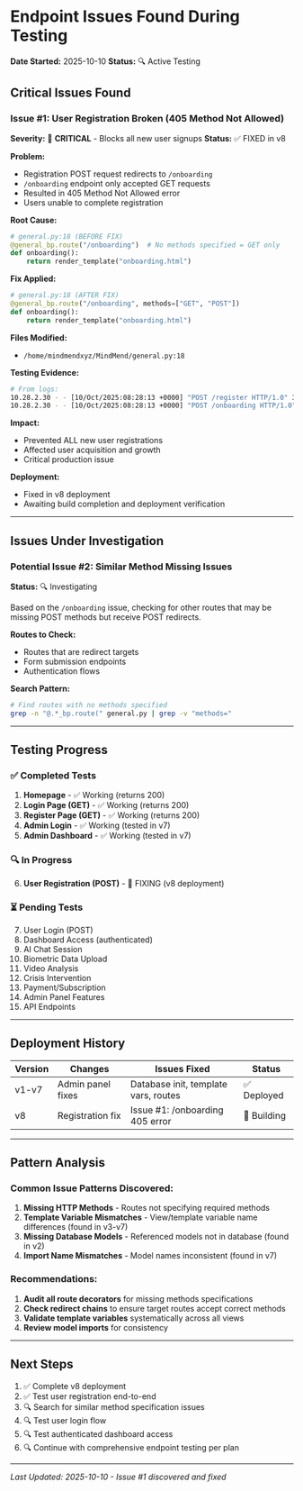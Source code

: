 # Endpoint Issues Found During Testing
**Date Started:** 2025-10-10
**Status:** 🔍 Active Testing

## Critical Issues Found

### Issue #1: User Registration Broken (405 Method Not Allowed)
**Severity:** 🔴 **CRITICAL** - Blocks all new user signups
**Status:** ✅ FIXED in v8

**Problem:**
- Registration POST request redirects to `/onboarding`
- `/onboarding` endpoint only accepted GET requests
- Resulted in 405 Method Not Allowed error
- Users unable to complete registration

**Root Cause:**
```python
# general.py:18 (BEFORE FIX)
@general_bp.route("/onboarding")  # No methods specified = GET only
def onboarding():
    return render_template("onboarding.html")
```

**Fix Applied:**
```python
# general.py:18 (AFTER FIX)
@general_bp.route("/onboarding", methods=["GET", "POST"])
def onboarding():
    return render_template("onboarding.html")
```

**Files Modified:**
- `/home/mindmendxyz/MindMend/general.py:18`

**Testing Evidence:**
```bash
# From logs:
10.28.2.30 - - [10/Oct/2025:08:28:13 +0000] "POST /register HTTP/1.0" 302 209
10.28.2.30 - - [10/Oct/2025:08:28:13 +0000] "POST /onboarding HTTP/1.0" 405 153
```

**Impact:**
- Prevented ALL new user registrations
- Affected user acquisition and growth
- Critical production issue

**Deployment:**
- Fixed in v8 deployment
- Awaiting build completion and deployment verification

---

## Issues Under Investigation

### Potential Issue #2: Similar Method Missing Issues
**Status:** 🔍 Investigating

Based on the `/onboarding` issue, checking for other routes that may be missing POST methods but receive POST redirects.

**Routes to Check:**
- Routes that are redirect targets
- Form submission endpoints
- Authentication flows

**Search Pattern:**
```bash
# Find routes with no methods specified
grep -n "@.*_bp.route(" general.py | grep -v "methods="
```

---

## Testing Progress

### ✅ Completed Tests
1. **Homepage** - ✅ Working (returns 200)
2. **Login Page (GET)** - ✅ Working (returns 200)
3. **Register Page (GET)** - ✅ Working (returns 200)
4. **Admin Login** - ✅ Working (tested in v7)
5. **Admin Dashboard** - ✅ Working (tested in v7)

### 🔍 In Progress
6. **User Registration (POST)** - 🔧 FIXING (v8 deployment)

### ⏳ Pending Tests
7. User Login (POST)
8. Dashboard Access (authenticated)
9. AI Chat Session
10. Biometric Data Upload
11. Video Analysis
12. Crisis Intervention
13. Payment/Subscription
14. Admin Panel Features
15. API Endpoints

---

## Deployment History

| Version | Changes | Issues Fixed | Status |
|---------|---------|--------------|--------|
| v1-v7 | Admin panel fixes | Database init, template vars, routes | ✅ Deployed |
| v8 | Registration fix | Issue #1: /onboarding 405 error | 🔄 Building |

---

## Pattern Analysis

### Common Issue Patterns Discovered:
1. **Missing HTTP Methods** - Routes not specifying required methods
2. **Template Variable Mismatches** - View/template variable name differences (found in v3-v7)
3. **Missing Database Models** - Referenced models not in database (found in v2)
4. **Import Name Mismatches** - Model names inconsistent (found in v7)

### Recommendations:
1. **Audit all route decorators** for missing methods specifications
2. **Check redirect chains** to ensure target routes accept correct methods
3. **Validate template variables** systematically across all views
4. **Review model imports** for consistency

---

## Next Steps

1. ✅ Complete v8 deployment
2. ✅ Test user registration end-to-end
3. 🔍 Search for similar method specification issues
4. 🔍 Test user login flow
5. 🔍 Test authenticated dashboard access
6. 🔍 Continue with comprehensive endpoint testing per plan

---

*Last Updated: 2025-10-10 - Issue #1 discovered and fixed*
